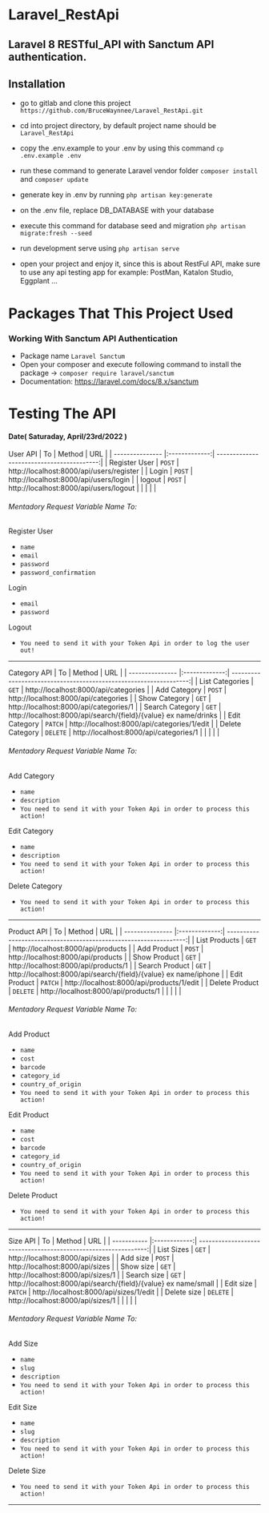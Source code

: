# Laravel_RestApi
Laravel 8 RESTful_API with Sanctum API authentication.
---

## Installation
- go to gitlab and clone this project ``` https://github.com/BruceWaynnee/Laravel_RestApi.git ```
- cd into project directory, by default project name should be ``` Laravel_RestApi ```
- copy the .env.example to your .env by using this command ``` cp .env.example .env ```
- run these command to generate Laravel vendor folder ``` composer install ``` and ``` composer update ```

- generate key in .env by running ``` php artisan key:generate ```
- on the .env file, replace DB_DATABASE with your database
- execute this command for database seed and migration ``` php artisan migrate:fresh --seed ```
- run development serve using ``` php artisan serve ```
- open your project and enjoy it, since this is about RestFul API, make sure to use any api testing app for example: PostMan, Katalon Studio, Eggplant ...

# Packages That This Project Used
### Working With Sanctum API Authentication
- Package name ``` Laravel Sanctum ```
- Open your composer and execute following command to install the package
    -> ``` composer require laravel/sanctum ```
- Documentation: https://laravel.com/docs/8.x/sanctum

### 

# Testing The API
#### Date( Saturaday, April/23rd/2022 )

User API
| To              | Method        | URL  						   	          |
| --------------- |:-------------:| -----------------------------------------:|
| Register User   | ```POST```    | http://localhost:8000/api/users/register  |
| Login           | ```POST```    | http://localhost:8000/api/users/login     |
| logout          | ```POST```    | http://localhost:8000/api/users/logout    |
|                 |               |                                           |
###### Mentadory Request Variable Name To:
Register User
 - ```name```
 - ```email```
 - ```password```
 - ```password_confirmation```

Login
 - ```email```
 - ```password```

Logout
 - ```You need to send it with your Token Api in order to log the user out!```
---

Category API
| To              | Method        | URL  								                              |
| --------------- |:-------------:| -----------------------------------------------------------------:|
| List Categories | ```GET```     | http://localhost:8000/api/categories   		                      |
| Add Category    | ```POST```    | http://localhost:8000/api/categories   		                      |
| Show Category   | ```GET```     | http://localhost:8000/api/categories/1                            |
| Search Category | ```GET```     | http://localhost:8000/api/search/{field}/{value} ex name/drinks   |
| Edit Category   | ```PATCH```   | http://localhost:8000/api/categories/1/edit                       |
| Delete Category | ```DELETE```  | http://localhost:8000/api/categories/1                            |
|                 |               |                                                                   |
###### Mentadory Request Variable Name To:
Add Category
 - ```name```
 - ```description```
 - ```You need to send it with your Token Api in order to process this action!```

Edit Category
 - ```name```
 - ```description```
 - ```You need to send it with your Token Api in order to process this action!```

Delete Category
 - ```You need to send it with your Token Api in order to process this action!```
---

Product API
| To              | Method        | URL  								                              |
| --------------- |:-------------:| -----------------------------------------------------------------:|
| List Products   | ```GET```     | http://localhost:8000/api/products   		                      |
| Add Product     | ```POST```    | http://localhost:8000/api/products   		                      |
| Show Product    | ```GET```     | http://localhost:8000/api/products/1                              |
| Search Product  | ```GET```     | http://localhost:8000/api/search/{field}/{value} ex name/iphone   |
| Edit Product    | ```PATCH```   | http://localhost:8000/api/products/1/edit                         |
| Delete Product  | ```DELETE```  | http://localhost:8000/api/products/1                              |
|                 |               |                                                                   |
###### Mentadory Request Variable Name To:
Add Product
 - ```name```
 - ```cost```
 - ```barcode```
 - ```category_id```
 - ```country_of_origin```
 - ```You need to send it with your Token Api in order to process this action!```

Edit Product
 - ```name```
 - ```cost```
 - ```barcode```
 - ```category_id```
 - ```country_of_origin```
 - ```You need to send it with your Token Api in order to process this action!```

Delete Product
 - ```You need to send it with your Token Api in order to process this action!```
---

Size API
| To          | Method       | URL  								                          |
| ----------- |:------------:| --------------------------------------------------------------:|
| List Sizes  | ```GET```    | http://localhost:8000/api/sizes   		                      |
| Add size    | ```POST```   | http://localhost:8000/api/sizes   		                      |
| Show size   | ```GET```    | http://localhost:8000/api/sizes/1                              |
| Search size | ```GET```    | http://localhost:8000/api/search/{field}/{value} ex name/small |
| Edit size   | ```PATCH```  | http://localhost:8000/api/sizes/1/edit                         |
| Delete size | ```DELETE``` | http://localhost:8000/api/sizes/1                              |
|             |              |                                                                |
###### Mentadory Request Variable Name To:
Add Size
 - ```name```
 - ```slug```
 - ```description```
 - ```You need to send it with your Token Api in order to process this action!```

Edit Size
 - ```name```
 - ```slug```
 - ```description```
 - ```You need to send it with your Token Api in order to process this action!```

Delete Size
 - ```You need to send it with your Token Api in order to process this action!```
---